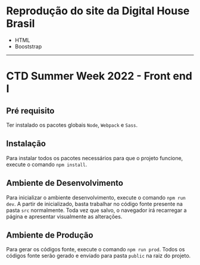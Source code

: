 # Reprodução do site da Digital House Brasil
* HTML
* Booststrap

-------------------------------------------------------------

# CTD Summer Week 2022 - Front end I

## Pré requisito

Ter instalado os pacotes globais `Node`, `Webpack` e `Sass`.

## Instalação

Para instalar todos os pacotes necessários para que o projeto funcione, execute o comando `npm install`.


## Ambiente de Desenvolvimento

Para inicializar o ambiente desenvolvimento, execute o comando `npm run dev`. A partir de inicializado, basta trabalhar no código fonte presente na pasta `src` normalmente. Toda vez que salvo, o navegador irá recarregar a página e apresentar visualmente as alterações.

## Ambiente de Produção

Para gerar os códigos fonte, execute o comando `npm run prod`. Todos os códigos fonte serão gerado e enviado para pasta `public` na raiz do projeto.
